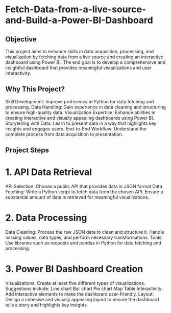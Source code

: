 # Fetch-Data-from-a-live-source-and-Build-a-Power-BI-Dashboard
## Objective
This project aims to enhance skills in data acquisition, processing, and visualization by fetching data from a live source and creating an interactive dashboard using Power BI. The end goal is to develop a comprehensive and insightful dashboard that provides meaningful visualizations and user interactivity.

## Why This Project?
Skill Development: Improve proficiency in Python for data fetching and processing.
Data Handling: Gain experience in data cleaning and structuring to ensure high-quality data.
Visualization Expertise: Enhance abilities in creating interactive and visually appealing dashboards using Power BI.
Storytelling with Data: Learn to present data in a way that highlights key insights and engages users.
End-to-End Workflow: Understand the complete process from data acquisition to presentation.

## Project Steps
# 1. API Data Retrieval
API Selection: Choose a public API that provides data in JSON format
Data Fetching: Write a Python script to fetch data from the chosen API. Ensure a substantial amount of data is retrieved for meaningful visualizations.

# 2. Data Processing
Data Cleaning: Process the raw JSON data to clean and structure it. Handle missing values, data types, and perform necessary transformations.
Tools: Use libraries such as requests and pandas in Python for data fetching and processing.

# 3. Power BI Dashboard Creation
Visualizations: Create at least five different types of visualizations. Suggestions include:
Line chart
Bar chart
Pie chart
Map
Table
Interactivity: Add interactive elements to make the dashboard user-friendly.
Layout: Design a cohesive and visually appealing layout to ensure the dashboard tells a story and highlights key insights
